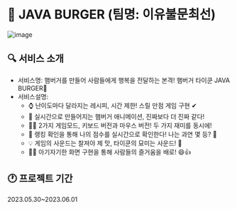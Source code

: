 # 🍔 JAVA BURGER (팀명: 이유불문최선)
![image](https://github.com/2023-SMHRD-SW-DataDesign-1/DoMyBest/assets/134522033/da3ed548-3a2e-49ee-ab52-cfcd1387c52c)

## 🔍 서비스 소개
* 서비스명: 햄버거를 만들어 사람들에게 행복을 전달하는 본격! 햄버거 타이쿤 JAVA BURGER💚
* 서비스설명:
  - ⌚ 난이도마다 달라지는 레시피, 시간 제한! 스릴 만점 게임 구현 ✔
  - 🍔 실시간으로 만들어지는 햄버거 애니메이션, 진짜보다 더 진짜 같다!
  - ✌🏻 2가지 게임모드, 키보드 버전과 마우스 버전! 두 가지 재미를 동시에!
  - 💛 랭킹 확인을 통해 나의 점수를 실시간으로 확인한다! 나는 과연 몇 등? 🔎
  - 💡 게임의 사운드는 찰져야 제 맛, 타이쿤의 묘미는 사운드! 📣
  - 🙆‍♀️ 아기자기한 화면 구현을 통해 사람들의 즐거움을 배로! 😄👍

  
## 🕐 프로젝트 기간
2023.05.30~2023.06.01
<br>
<br>


